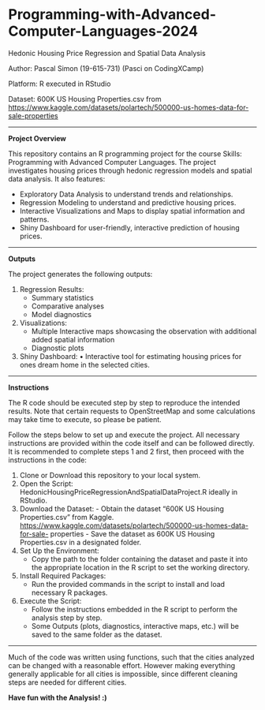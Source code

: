 # Programming-with-Advanced-Computer-Languages-2024
Hedonic Housing Price Regression and Spatial Data Analysis

Author: Pascal Simon (19-615-731) (Pasci on CodingXCamp)

Platform: R executed in RStudio

Dataset: 600K US Housing Properties.csv from https://www.kaggle.com/datasets/polartech/500000-us-homes-data-for-sale-properties

---



**Project Overview**

This repository contains an R programming project for the course Skills: Programming with Advanced Computer Languages. The project investigates housing prices through hedonic regression models and spatial data analysis. It also features:
- Exploratory Data Analysis to understand trends and relationships.
- Regression Modeling to understand and predictive housing prices.
- Interactive Visualizations and Maps to display spatial information and patterns.
- Shiny Dashboard for user-friendly, interactive prediction of housing prices.

---

**Outputs**

The project generates the following outputs:
1) Regression Results:
   - Summary statistics
   - Comparative analyses
   - Model diagnostics
2) Visualizations:
   - Multiple Interactive maps showcasing the observation with additional added spatial information
   - Diagnostic plots
3) Shiny Dashboard:
	•	Interactive tool for estimating housing prices for ones dream home in the selected cities.

---

**Instructions**

The R code should be executed step by step to reproduce the intended results. Note that certain requests to OpenStreetMap and some calculations may take time to execute, so please be patient.

Follow the steps below to set up and execute the project. All necessary instructions are provided within the code itself and can be followed directly. It is recommended to complete steps 1 and 2 first, then proceed with the instructions in the code:


  1.	Clone or Download this repository to your local system.
  2.	Open the Script: HedonicHousingPriceRegressionAndSpatialDataProject.R ideally in RStudio.
  3.	Download the Dataset:
      - Obtain the dataset “600K US Housing Properties.csv” from Kaggle. https://www.kaggle.com/datasets/polartech/500000-us-homes-data-for-sale-          properties
      - Save the dataset as 600K US Housing Properties.csv in a designated folder.
  4. Set Up the Environment:
      - Copy the path to the folder containing the dataset and paste it into the appropriate location in the R script to set the working directory.
  5. Install Required Packages:
      - Run the provided commands in the script to install and load necessary R packages.
  6. Execute the Script:
      - Follow the instructions embedded in the R script to perform the analysis step by step.
      - Some Outputs (plots, diagnostics, interactive maps, etc.) will be saved to the same folder as the dataset.

---

Much of the code was written using functions, such that the cities analyzed can be changed with a reasonable effort.
However making everything generally applicable for all cities is impossible, since different cleaning steps are needed for different cities.

**Have fun with the Analysis! :)**
